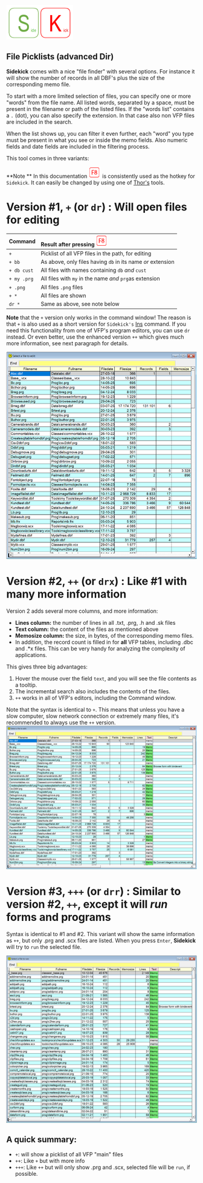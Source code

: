 [![Sidekick](Images/SKLogo.png)](../README.md)

## File Picklists (advanced Dir)</a>  

**Sidekick** comes with a nice "file finder" with several options. For instance it will show the number of records in all DBF's plus the size of the corresponding memo file.    

To start with a more limited selection of files, you can specify one or more "words" from the file name. All listed words, separated by a space, must be present in the filename or path of the listed files. If the "words list" contains a `.` (dot), you can also specify the extension. In that case also non VFP files are included in the search. 

When the list shows up, you can filter it even further, each "word" you type must be present in what you see or inside the memo fields. Also numeric fields and date fields are included in the filtering process.

This tool comes in three variants:

**Note ** In this documentation ![`F8`](Images/F8.png) is consistently used as the hotkey for `Sidekick`. It can easily be changed by using one of [Thor's](https://github.com/VFPX/Thor) tools. 


# Version #1, `+` (or `dr`) : Will open files for editing


| Command        |        Result after pressing ![`F8`](Images/F8.png)      |
|:--|:----------------------------------------------------------|
|`+`                     | Picklist of all VFP files in the path, for editing |  
|`+ bb`|  As above, only files having `db` in its name *or* extension|
|`+ db cust` |  All files with names containing  `db` *and* `cust` |  
|`+ my .prg` |  All files with `my` in the name *and* `prg`as extension|
| `+ .png` | All files `.png` files |
| `+ *`  | All files are shown |
| `dr *`  | Same as above, see note below |  

**Note** that the `+` version only works in the command window! The reason is that `+` is also used as a short version for `Sidekick's` [Ins](skins.md) command. If you need this functionality from one of VFP's program editors, you can use `dr` instead. Or even better, use the enhanced version `++` which gives much more information, see next paragraph for details.

![skdir](Images/skdir.png)

<a id="dirc">  

# Version #2, `++` (or `drx`) : Like #1 with many more information </a>

Version 2 adds several more columns, and more information:  

* **Lines column:** the number of lines in all .txt, .prg, .h and .sk files
* **Text column:** the content of the files as mentioned above   
* **Memosize column:** the size, in bytes, of the corresponding memo files.  
* In addition, the record count is filled in for **all** VFP tables, including .dbc and .*x files. This can be very handy for analyzing the complexity of applications.

This gives three big advantages:  
1. Hover the mouse over the field `text`, and you will see the file contents as a tooltip.
1. The incremental search also includes the contents of the files.
2. `++` works in all of VFP's editors, including the Command window.

Note that the syntax is identical to `+`. This means that unless you have a slow computer, slow network connection or extremely many files, it's recommended to always use the `++` version. 
![dirc](Images/skdirc.png)
<a id="dirrun"> 

# Version #3, `+++` (or `drr`) : Similar to version #2, `++`, except it will *run* forms and programs </a>

Syntax is identical to #1 and #2. This variant will show the same information as `++`, but only .prg and .scx files are listed. When you press `Enter`, **Sidekick** will try to `run` the selected file. 

![dirrun](Images/skdirrun.png)
 
## A quick summary:
* `+`: will show a picklist of all VFP "main" files
* `++`: Like `+` but with more info
* `+++`: Like `++` but will only show .prg and .scx, selected file will be `run`, if possible.



